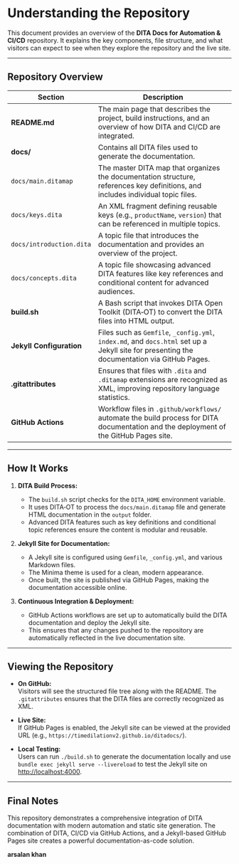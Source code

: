# Understanding the Repository

This document provides an overview of the **DITA Docs for Automation & CI/CD** repository. It explains the key components, file structure, and what visitors can expect to see when they explore the repository and the live site.

---

## Repository Overview

| **Section**              | **Description**                                                                                                                                          |
|--------------------------|----------------------------------------------------------------------------------------------------------------------------------------------------------|
| **README.md**            | The main page that describes the project, build instructions, and an overview of how DITA and CI/CD are integrated.                                      |
| **docs/**                | Contains all DITA files used to generate the documentation.                                                                                             |
| `docs/main.ditamap`      | The master DITA map that organizes the documentation structure, references key definitions, and includes individual topic files.                       |
| `docs/keys.dita`         | An XML fragment defining reusable keys (e.g., `productName`, `version`) that can be referenced in multiple topics.                                      |
| `docs/introduction.dita` | A topic file that introduces the documentation and provides an overview of the project.                                                                  |
| `docs/concepts.dita`     | A topic file showcasing advanced DITA features like key references and conditional content for advanced audiences.                                        |
| **build.sh**             | A Bash script that invokes DITA Open Toolkit (DITA‑OT) to convert the DITA files into HTML output.                                                       |
| **Jekyll Configuration** | Files such as `Gemfile`, `_config.yml`, `index.md`, and `docs.html` set up a Jekyll site for presenting the documentation via GitHub Pages.              |
| **.gitattributes**       | Ensures that files with `.dita` and `.ditamap` extensions are recognized as XML, improving repository language statistics.                              |
| **GitHub Actions**       | Workflow files in `.github/workflows/` automate the build process for DITA documentation and the deployment of the GitHub Pages site.                    |

---

## How It Works

1. **DITA Build Process:**
   - The `build.sh` script checks for the `DITA_HOME` environment variable.
   - It uses DITA‑OT to process the `docs/main.ditamap` file and generate HTML documentation in the `output` folder.
   - Advanced DITA features such as key definitions and conditional topic references ensure the content is modular and reusable.

2. **Jekyll Site for Documentation:**
   - A Jekyll site is configured using `Gemfile`, `_config.yml`, and various Markdown files.
   - The Minima theme is used for a clean, modern appearance.
   - Once built, the site is published via GitHub Pages, making the documentation accessible online.

3. **Continuous Integration & Deployment:**
   - GitHub Actions workflows are set up to automatically build the DITA documentation and deploy the Jekyll site.
   - This ensures that any changes pushed to the repository are automatically reflected in the live documentation site.

---

## Viewing the Repository

- **On GitHub:**  
  Visitors will see the structured file tree along with the README. The `.gitattributes` ensures that the DITA files are correctly recognized as XML.

- **Live Site:**  
  If GitHub Pages is enabled, the Jekyll site can be viewed at the provided URL (e.g., `https://timedilationv2.github.io/ditadocs/`).

- **Local Testing:**  
  Users can run `./build.sh` to generate the documentation locally and use `bundle exec jekyll serve --livereload` to test the Jekyll site on [http://localhost:4000](http://localhost:4000).

---

## Final Notes

This repository demonstrates a comprehensive integration of DITA documentation with modern automation and static site generation. The combination of DITA, CI/CD via GitHub Actions, and a Jekyll-based GitHub Pages site creates a powerful documentation-as-code solution.

**arsalan khan**
